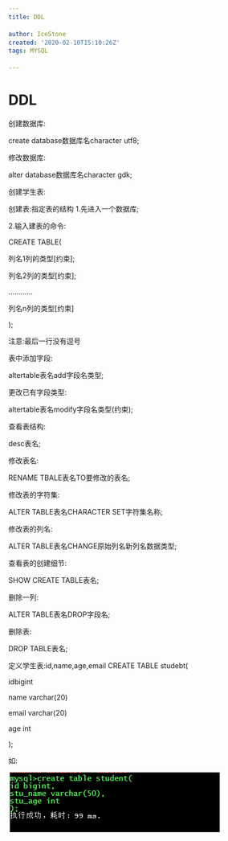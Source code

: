 ```yaml
---
title: DDL

author: IceStone
created: '2020-02-10T15:10:26Z'
tags: MYSQL

---
```


# DDL

创建数据库:

create database数据库名character utf8;


修改数据库:

alter database数据库名character gdk;


创建学生表:

创建表:指定表的结构
1.先进入一个数据库;

2.输入建表的命令:

CREATE TABLE(

列名1列的类型[约束];

列名2列的类型[约束];

............

列名n列的类型[约束]

);

注意:最后一行没有逗号

表中添加字段:

altertable表名add字段名类型;


更改已有字段类型:

altertable表名modify字段名类型(约束);


查看表结构:

desc表名;


修改表名:

RENAME TBALE表名TO要修改的表名;


修改表的字符集:

ALTER TABLE表名CHARACTER SET字符集名称;


修改表的列名:

ALTER TABLE表名CHANGE原始列名新列名数据类型;


查看表的创建细节:

SHOW CREATE TABLE表名;


删除一列:

ALTER TABLE表名DROP字段名;


删除表:

DROP TABLE表名;

定义学生表:id,name,age,email
CREATE TABLE studebt(

idbigint

name              varchar(20)

email              varchar(20)

age                  int

);



如:

![](images/dece6b6e-0be3-49c7-9baf-9cdb86314725.png) 

